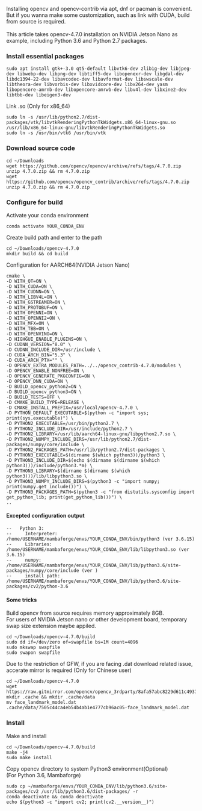 Installing opencv and opencv-contrib via apt, dnf or pacman is convenient. But if you wanna make some customization, such as link with CUDA, build from source is required.<br><br>
This article takes opencv-4.7.0 installation on NVIDIA Jetson Nano as example, including Python 3.6 and Python 2.7 packages.

### Install essential packages
```
sudo apt install gtk+-3.0 qt5-default libvtk6-dev zlib1g-dev libjpeg-dev libwebp-dev libpng-dev libtiff5-dev libopenexr-dev libgdal-dev libdc1394-22-dev libavcodec-dev libavformat-dev libswscale-dev libtheora-dev libvorbis-dev libxvidcore-dev libx264-dev yasm libopencore-amrnb-dev libopencore-amrwb-dev libv4l-dev libxine2-dev libtbb-dev libeigen3-dev
```

Link .so (Only for x86_64)
```
sudo ln -s /usr/lib/python2.7/dist-packages/vtk/libvtkRenderingPythonTkWidgets.x86_64-linux-gnu.so /usr/lib/x86_64-linux-gnu/libvtkRenderingPythonTkWidgets.so
sudo ln -s /usr/bin/vtk6 /usr/bin/vtk 
```

### Download source code
```
cd ~/Downloads
wget https://github.com/opencv/opencv/archive/refs/tags/4.7.0.zip
unzip 4.7.0.zip && rm 4.7.0.zip
wget https://github.com/opencv/opencv_contrib/archive/refs/tags/4.7.0.zip
unzip 4.7.0.zip && rm 4.7.0.zip
```

### Configure for build
Activate your conda environment
```
conda activate YOUR_CONDA_ENV
```

Create build path and enter to the path
```
cd ~/Downloads/opencv-4.7.0
mkdir build && cd build
```

Configuration for AARCH64(NVIDIA Jetson Nano)
```
cmake \
-D WITH_QT=ON \
-D WITH_CUDA=ON \
-D WITH_CUDNN=ON \
-D WITH_LIBV4L=ON \
-D WITH_GSTREAMER=ON \
-D WITH_PROTOBUF=ON \
-D WITH_OPENNI=ON \
-D WITH_OPENNI2=ON \
-D WITH_MFX=ON \
-D WITH_TBB=ON \
-D WITH_OPENVINO=ON \
-D HIGHGUI_ENABLE_PLUGINS=ON \
-D CUDNN_VERSION="8.0" \
-D CUDNN_INCLUDE_DIR=/usr/include \
-D CUDA_ARCH_BIN="5.3" \
-D CUDA_ARCH_PTX="" \
-D OPENCV_EXTRA_MODULES_PATH=../../opencv_contrib-4.7.0/modules \
-D OPENCV_ENABLE_NONFREE=ON \
-D OPENCV_GENERATE_PKGCONFIG=ON \
-D OPENCV_DNN_CUDA=ON \
-D BUILD_opencv_python2=ON \
-D BUILD_opencv_python3=ON \
-D BUILD_TESTS=OFF \
-D CMAKE_BUILD_TYPE=RELEASE \
-D CMAKE_INSTALL_PREFIX=/usr/local/opencv-4.7.0 \
-D PYTHON_DEFAULT_EXECUTABLE=$(python -c "import sys; print(sys.executable)") \
-D PYTHON2_EXECUTABLE=/usr/bin/python2.7 \
-D PYTHON2_INCLUDE_DIR=/usr/include/python2.7 \
-D PYTHON2_LIBRARY=/usr/lib/aarch64-linux-gnu/libpython2.7.so \
-D PYTHON2_NUMPY_INCLUDE_DIRS=/usr/lib/python2.7/dist-packages/numpy/core/include \
-D PYTHON2_PACKAGES_PATH=/usr/lib/python2.7/dist-packages \
-D PYTHON3_EXECUTABLE=$(dirname $(which python3))/python3 \
-D PYTHON3_INCLUDE_DIR=$(echo $(dirname $(dirname $(which python3)))/include/python3.*m) \
-D PYTHON3_LIBRARY=$(dirname $(dirname $(which python3)))/lib/libpython3.so \
-D PYTHON3_NUMPY_INCLUDE_DIRS=$(python3 -c "import numpy; print(numpy.get_include())") \
-D PYTHON3_PACKAGES_PATH=$(python3 -c "from distutils.sysconfig import get_python_lib; print(get_python_lib())") \
..

```

#### Excepted configuration output

```
--   Python 3:
--     Interpreter:                 /home/USERNAME/mambaforge/envs/YOUR_CONDA_ENV/bin/python3 (ver 3.6.15)
--     Libraries:                   /home/USERNAME/mambaforge/envs/YOUR_CONDA_ENV/lib/libpython3.so (ver 3.6.15)
--     numpy:                       /home/USERNAME/mambaforge/envs/YOUR_CONDA_ENV/lib/python3.6/site-packages/numpy/core/include (ver )
--     install path:                /home/USERNAME/mambaforge/envs/YOUR_CONDA_ENV/lib/python3.6/site-packages/cv2/python-3.6
```

#### Some tricks
Build opencv from source requires memory approximately 8GB.<br>
For users of NVIDIA Jetson nano or other development board, temporary swap size extension maybe appiled.
```
cd ~/Downloads/opencv-4.7.0/build
sudo dd if=/dev/zero of=swapfile bs=1M count=4096
sudo mkswap swapfile
sudo swapon swapfile
```

Due to the restriction of GFW, if you are facing .dat download related issue, accerate mirror is required (Only for Chinese user)
```
cd ~/Downloads/opencv-4.7.0
wget https://raw.gitmirror.com/opencv/opencv_3rdparty/8afa57abc8229d611c4937165d20e2a2d9fc5a12/face_landmark_model.dat
mkdir .cache && mkdir .cache/data
mv face_landmark_model.dat .cache/data/7505c44ca4eb54b4ab1e4777cb96ac05-face_landmark_model.dat
```

### Install

Make and install
```
cd ~/Downloads/opencv-4.7.0/build
make -j4
sudo make install
```
Copy opencv directory to system Python3 environment(Optional)<br>
(For Python 3.6, Mambaforge)
```
sudo cp ~/mambaforge/envs/YOUR_CONDA_ENV/lib/python3.6/site-packages/cv2 /usr/lib/python3.6/dist-packages/ -r
conda deactivate && conda deactivate
echo $(python3 -c "import cv2; print(cv2.__version__)")
```
